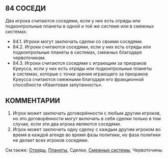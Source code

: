 84 СОСЕДИ
---

Два игрока считаются соседями, если у них есть отряды или подконтрольные планеты в одной и той же системе или в смежных системах.
* 84.1. Игроки могут заключать сделки со своими соседями.
* 84.2. Игроки считаются соседями, если у них есть отряды или подконтрольные планеты в системах, смежных благодаря червоточинам.
* 84.3. Игроки считаются соседями с играющим за призраков Креусса, если у них есть отряды или подконтрольные планеты в системах, которые с точки зрения играющего за призраков Креусса считаются смежными благодаря его фракционной способности «Квантовая запутанность».

КОММЕНТАРИИ
---
1) Игрок может заключать договорённости с любым другим игроков, но это договорённости могут включать в себя сделки только в том случае, если эти два игрока являются соседями.
2) Игрок может заключить одну сделку с каждым другим игроком во время в каждой агенде во время фазы политики, но фаза политики не делает всех игроков соседями.

См.также: [Отряды](units.md), [Планеты](planets.md), Сделки, [Смежные системы](adjacency.md), Червоточины.
